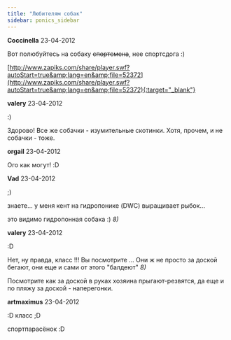 ```yaml
---
title: "Любителям собак"
sidebar: ponics_sidebar
---
```


**Coccinella** 23-04-2012

Вот полюбуйтесь на собаку ~~спортсмена~~, нее спортсдога :)

[http://www.zapiks.com/share/player.swf?autoStart=true&amp;lang=en&amp;file=52372](http://www.zapiks.com/share/player.swf?autoStart=true&amp;lang=en&amp;file=52372){:target="_blank"}


**valery** 23-04-2012

 :)

Здорово! Все же собачки - изумительные скотинки. Хотя, прочем, и не собачки - тоже.


**orgail** 23-04-2012

Ого как могут! :D


**Vad** 23-04-2012

 ;)

знаете... у меня кент на гидропонике (DWC) выращивает рыбок...

это видимо гидропонная собака :) *8)*


**valery** 23-04-2012

 :D

Нет, ну правда, класс !!! Вы посмотрите ... Они ж не просто за доской бегают, они еще и сами от этого "балдеют" *8)*

Посмотрите как за доской в руках хозяина прыгают-резвятся, да еще и по пляжу за доской - наперегонки. 


**artmaximus** 23-04-2012

 :D класс ;D

спортпарасёнок :D


